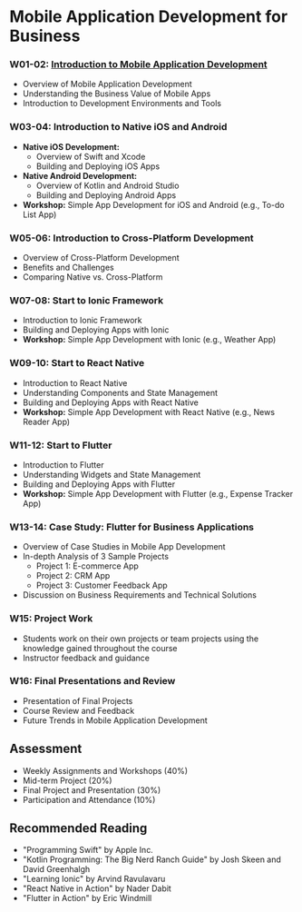 # Mobile Application Development for Business

### W01-02: [Introduction to Mobile Application Development](Chapter01/README.md)
- Overview of Mobile Application Development
- Understanding the Business Value of Mobile Apps
- Introduction to Development Environments and Tools

### W03-04: Introduction to Native iOS and Android
- **Native iOS Development:**
  - Overview of Swift and Xcode
  - Building and Deploying iOS Apps
- **Native Android Development:**
  - Overview of Kotlin and Android Studio
  - Building and Deploying Android Apps
- **Workshop:** Simple App Development for iOS and Android (e.g., To-do List App)

### W05-06: Introduction to Cross-Platform Development
- Overview of Cross-Platform Development
- Benefits and Challenges
- Comparing Native vs. Cross-Platform

### W07-08: Start to Ionic Framework
- Introduction to Ionic Framework
- Building and Deploying Apps with Ionic
- **Workshop:** Simple App Development with Ionic (e.g., Weather App)

### W09-10: Start to React Native
- Introduction to React Native
- Understanding Components and State Management
- Building and Deploying Apps with React Native
- **Workshop:** Simple App Development with React Native (e.g., News Reader App)

### W11-12: Start to Flutter
- Introduction to Flutter
- Understanding Widgets and State Management
- Building and Deploying Apps with Flutter
- **Workshop:** Simple App Development with Flutter (e.g., Expense Tracker App)

### W13-14: Case Study: Flutter for Business Applications
- Overview of Case Studies in Mobile App Development
- In-depth Analysis of 3 Sample Projects
  - Project 1: E-commerce App
  - Project 2: CRM App
  - Project 3: Customer Feedback App
- Discussion on Business Requirements and Technical Solutions

### W15: Project Work
- Students work on their own projects or team projects using the knowledge gained throughout the course
- Instructor feedback and guidance

### W16: Final Presentations and Review
- Presentation of Final Projects
- Course Review and Feedback
- Future Trends in Mobile Application Development

## Assessment
- Weekly Assignments and Workshops (40%)
- Mid-term Project (20%)
- Final Project and Presentation (30%)
- Participation and Attendance (10%)

## Recommended Reading
- "Programming Swift" by Apple Inc.
- "Kotlin Programming: The Big Nerd Ranch Guide" by Josh Skeen and David Greenhalgh
- "Learning Ionic" by Arvind Ravulavaru
- "React Native in Action" by Nader Dabit
- "Flutter in Action" by Eric Windmill

